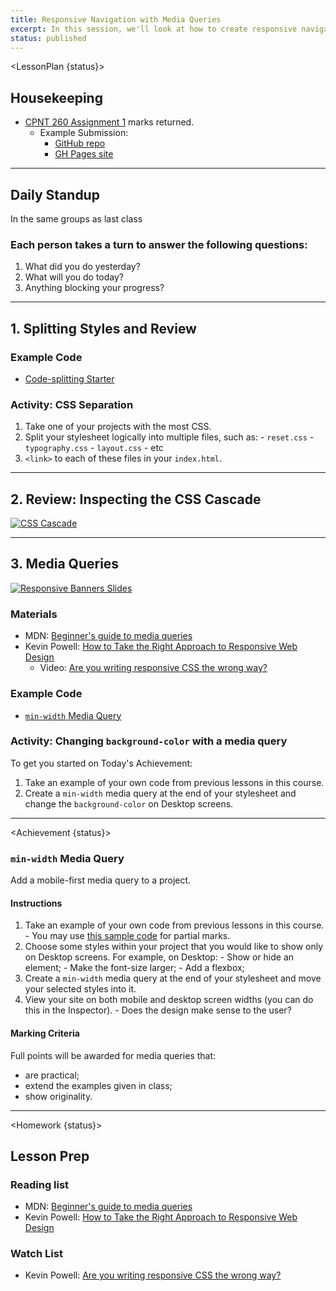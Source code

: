 ```yaml
---
title: Responsive Navigation with Media Queries
excerpt: In this session, we'll look at how to create responsive navigation with flexbox and media queries. 
status: published
---
```


<script>
	import Homework from "$lib/components/Homework.svelte";
	import LessonPlan from "$lib/components/LessonPlan.svelte";
	import Achievement from "$lib/components/Achievement.svelte";
</script>

<LessonPlan {status}>

<h2>Housekeeping</h2>

- [CPNT 260 Assignment 1](/courses/cpnt-260/assessments/assignment-1) marks returned.
	- Example Submission:
		- [GitHub repo](https://github.com/sait-wbdv/f23-spoilers-cpnt260-a1)
		- [GH Pages site](https://sait-wbdv.github.io/f23-spoilers-cpnt260-a1/)

---

<h2>Daily Standup</h2>

In the same groups as last class

### Each person takes a turn to answer the following questions:

1.  What did you do yesterday?
2.  What will you do today?
3.  Anything blocking your progress?

---

<h2>1. Splitting Styles and Review</h2>

### Example Code
- [Code-splitting Starter](https://github.com/sait-wbdv/dailies-w24/tree/main/2024-01-29-media-flex/00-review-starter)

### Activity: CSS Separation
1. Take one of your projects with the most CSS.
2. Split your stylesheet logically into multiple files, such as:
		- `reset.css`
		- `typography.css`
		- `layout.css`
		- etc
3. `<link>` to each of these files in your `index.html`.

---

<h2>2. Review: Inspecting the CSS Cascade</h2>

[![CSS Cascade](/images/slides/cpnt-260/css-cascade.png)](/slides/cpnt-260/css-cascade)

---

<h2>3. Media Queries</h2>

[![Responsive Banners Slides](/images/slides/cpnt-260/responsive-banners.png)](/slides/cpnt-260/responsive-banners)

### Materials
- MDN: [Beginner's guide to media queries](https://developer.mozilla.org/en-US/docs/Learn/CSS/CSS_layout/Media_queries)
- Kevin Powell: [How to Take the Right Approach to Responsive Web Design](https://www.freecodecamp.org/news/taking-the-right-approach-to-responsive-web-design/)
	- Video: [Are you writing responsive CSS the wrong way?](https://www.youtube.com/watch?v=0ohtVzCSHqs)

### Example Code
- [`min-width` Media Query](https://github.com/sait-wbdv/dailies-w24/tree/main/2024-01-29-media-flex/01-media-query-min-width)

### Activity: Changing `background-color` with a media query
To get you started on Today's Achievement:
1. Take an example of your own code from previous lessons in this course.
2. Create a `min-width` media query at the end of your stylesheet and change the `background-color` on Desktop screens.

---

</LessonPlan>

<Achievement {status}>

### `min-width` Media Query
Add a mobile-first media query to a project.

#### Instructions
1. Take an example of your own code from previous lessons in this course.
		- You may use [this sample code](https://github.com/sait-wbdv/dailies-w24/tree/main/2024-01-29-media-flex/03-nested-flex-banner) for partial marks.
2. Choose some styles within your project that you would like to show only on Desktop screens. For example, on Desktop:
		- Show or hide an element;
		- Make the font-size larger;
		- Add a flexbox;
3. Create a `min-width` media query at the end of your stylesheet and move your selected styles into it.
4. View your site on both mobile and desktop screen widths (you can do this in the Inspector).
		- Does the design make sense to the user?

#### Marking Criteria
Full points will be awarded for media queries that:
- are practical;
- extend the examples given in class;
- show originality.

</Achievement>

---

<Homework {status}>

<h2>Lesson Prep</h2>

### Reading list
- MDN: [Beginner's guide to media queries](https://developer.mozilla.org/en-US/docs/Learn/CSS/CSS_layout/Media_queries)
- Kevin Powell: [How to Take the Right Approach to Responsive Web Design](https://www.freecodecamp.org/news/taking-the-right-approach-to-responsive-web-design/)

### Watch List
- Kevin Powell: [Are you writing responsive CSS the wrong way?](https://www.youtube.com/watch?v=0ohtVzCSHqs)

</Homework>